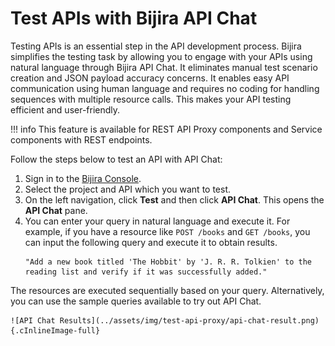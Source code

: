 # Test APIs with Bijira API Chat

Testing APIs is an essential step in the API development process. Bijira simplifies the testing task by allowing you to engage with your APIs using natural language through Bijira API Chat. It eliminates manual test scenario creation and JSON payload accuracy concerns. It enables easy API communication using human language and requires no coding for handling sequences with multiple resource calls. This makes your API testing efficient and user-friendly.


!!! info
    This feature is available for REST API Proxy components and Service components with REST endpoints.

Follow the steps below to test an API with API Chat: 

1. Sign in to the [Bijira Console](https://console.bijira.dev/).
2. Select the project and API which you want to test.
3. On the left navigation, click **Test** and then click **API Chat**. This opens the **API Chat** pane.
4. You can enter your query in natural language and execute it. For example, if you have a resource like `POST /books` and `GET /books`, you can input the following query and execute it to obtain results.
    ```
    "Add a new book titled 'The Hobbit' by 'J. R. R. Tolkien' to the reading list and verify if it was successfully added." 
    ```
The resources are executed sequentially based on your query. Alternatively, you can use the sample queries available to try out API Chat. 

    ![API Chat Results](../assets/img/test-api-proxy/api-chat-result.png){.cInlineImage-full}
